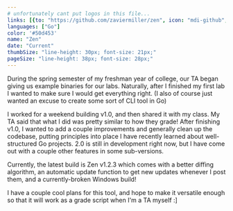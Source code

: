 ```yaml
---
# unfortunately cant put logos in this file...
links: [{to: "https://github.com/zaviermiller/zen", icon: "mdi-github", name: "Github"}, {to: "https://github.com/zaviermiller/zen/releases/", icon: "mdi-download", name: "Download"}]
languages: ["Go"]
color: '#50d453'
name: "Zen"
date: "Current"
thumbSize: "line-height: 30px; font-size: 21px;"
pageSize: "line-height: 38px; font-size: 28px;"
---
```

During the spring semester of my freshman year of college, our TA began giving us example binaries for our labs. Naturally, after I finished my first lab I wanted to make sure I would get everything right. (I also of course just wanted an excuse to create some sort of CLI tool in Go)

I worked for a weekend building v1.0, and then shared it with my class. My TA said that what I did was pretty similar to how they grade! After finishing v1.0, I wanted to add a couple improvements and generally clean up the codebase, putting principles into place I have recently learned about well-structured Go projects. 2.0 is still in development right now, but I have come out with a couple other features in some sub-versions.

Currently, the latest build is Zen v1.2.3 which comes with a better diffing algorithm, an automatic update function to get new updates whenever I post them, and a currently-broken Windows build!

I have a couple cool plans for this tool, and hope to make it versatile enough so that it will work as a grade script when I'm a TA myself :]